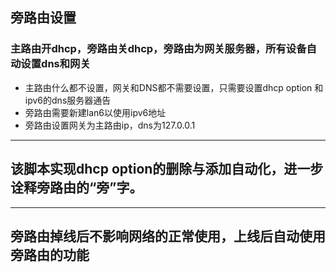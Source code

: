 ## 旁路由设置

### 主路由开dhcp，旁路由关dhcp，旁路由为网关服务器，所有设备自动设置dns和网关
* 主路由什么都不设置，网关和DNS都不需要设置，只需要设置dhcp option 和 ipv6的dns服务器通告
* 旁路由需要新建lan6以使用ipv6地址
* 旁路由设置网关为主路由ip，dns为127.0.0.1
---------
## 该脚本实现dhcp option的删除与添加自动化，进一步诠释旁路由的“旁”字。
--------
## 旁路由掉线后不影响网络的正常使用，上线后自动使用旁路由的功能
